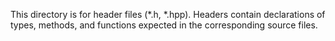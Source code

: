 This directory is for header files (\*.h, \*.hpp). Headers contain declarations
of types, methods, and functions expected in the corresponding source files.
